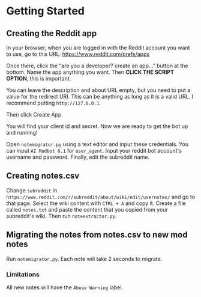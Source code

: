 # Getting Started

## Creating the Reddit app

In your browser, when you are logged in with the Reddit account you want to use, go to this URL: https://www.reddit.com/prefs/apps

Once there, click the “are you a developer? create an app...” button at the bottom. Name the app anything you want. Then **CLICK THE SCRIPT OPTION**, this is important.

You can leave the description and about URL empty, but you need to put a value for the redirect URI. This can be anything as long as it is a valid URL. I recommend putting `http://127.0.0.1`.

Then click Create App.

You will find your client id and secret. Now we are ready to get the bot up and running!

Open `notemigrator.py` using a text editor and input these credentials. You can input `AI Modbot 0.1` for `user_agent`. Input your reddit bot account's username and password. Finally, edit the subreddit name.

## Creating notes.csv

Change `subreddit` in `https://www.reddit.com/r/subreddit/about/wiki/edit/usernotes/` and go to that page. Select the wiki content with `CTRL + A` and copy it. Create a file called `notes.txt` and paste the content that you copied from your subreddit's wiki. Then run `noteextractor.py`.

## Migrating the notes from notes.csv to new mod notes

Run `notemigrator.py`. Each note will take 2 seconds to migrate.

### Limitations

All new notes will have the `Abuse Warning` label.
